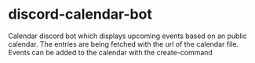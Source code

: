 # discord-calendar-bot
Calendar discord bot which displays upcoming events based on an public calendar. The entries are being fetched with the url of the calendar file. Events can be added to the calendar with the create-command 
